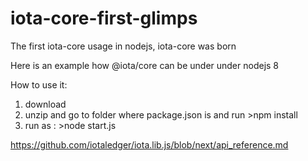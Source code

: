 # iota-core-first-glimps
The first iota-core usage in nodejs, iota-core was born 

Here is an example how @iota/core can be under under nodejs 8

How to use it:

  1. download
  2. unzip and go to folder where package.json is and run >npm install
  3. run as : >node start.js

https://github.com/iotaledger/iota.lib.js/blob/next/api_reference.md
